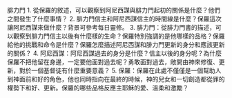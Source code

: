 腓力門
1. 從保羅的敘述，可以觀察到阿尼西謀與腓力門起初的關係是什麼？他們之間發生了什麼事情？
2. 腓力門信主和阿尼西謀信主的時間線是什麼？保羅這次讓阿尼西謀來做什麼？背景可參考每日靈修。
3. 腓力門：從腓力門書的描述，可以觀察到腓力門信主以後有什麼樣的生命？保羅特別強調的是他哪樣的品格？保羅給他的挑戰和命令是什麼？保羅怎麼描述阿尼西謀和腓力門更新的身分和應該更新的關係？
4. 阿尼西謀：阿尼西謀過去的身分是什麼？信主以後的身分呢？為什麼保羅不把他留在身邊，一定要他面對過去呢？勇敢面對過去，敞開由神來修復、更新，對於一個基督徒有什麼重要意義？
5. 保羅：保羅在此處不僅僅是一個幫助人到神面前和好的角色，他也同時指向在最終的時候，神的兒女和一切創造都從罪的權勢下和好、更新。保羅的哪些品格反應主耶穌的愛、溫柔和激勵？
